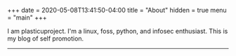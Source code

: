 +++
date = 2020-05-08T13:41:50-04:00
title = "About"
hidden = true
menu = "main"
+++

I am plasticuproject. I'm a linux, foss, python, and infosec enthusiast. This is my blog of self promotion.

***
